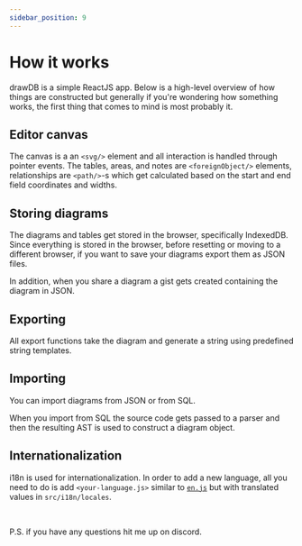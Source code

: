 ```yaml
---
sidebar_position: 9
---
```


# How it works

drawDB is a simple ReactJS app. Below is a high-level overview of how things are constructed but generally if you're wondering how something works, the first thing that comes to mind is most probably it.

## Editor canvas

The canvas is a an `<svg/>` element and all interaction is handled through pointer events. The tables, areas, and notes are `<foreignObject/>` elements, relationships are `<path/>`-s which get calculated based on the start and end field coordinates and widths.

## Storing diagrams

The diagrams and tables get stored in the browser, specifically IndexedDB. Since everything is stored in the browser, before resetting or moving to a different browser, if you want to save your diagrams export them as JSON files.

In addition, when you share a diagram a gist gets created containing the diagram in JSON.

## Exporting

All export functions take the diagram and generate a string using predefined string templates.

## Importing

You can import diagrams from JSON or from SQL.

When you import from SQL the source code gets passed to a parser and then the resulting AST is used to construct a diagram object.

## Internationalization

i18n is used for internationalization. In order to add a new language, all you need to do is add `<your-language.js>` similar to [`en.js`](https://github.com/drawdb-io/drawdb/blob/main/src/i18n/locales/en.js) but with translated values in `src/i18n/locales`.

<br/>

P.S. if you have any questions hit me up on discord. 
